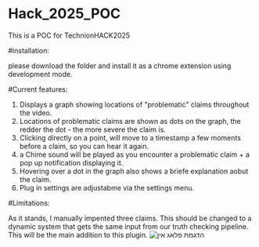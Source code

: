 # Hack_2025_POC
This is a POC for TechnionHACK2025 

#installation:

please download the folder and install it as a chrome extension using development mode.

#Current features:

1. Displays a graph showing locations of "problematic" claims throughout the video.
2. Locations of problematic claims are shown as dots on the graph, the redder the dot - the more severe the claim is.
3. Clicking directly on a point, will move to a timestamp a few moments before a claim, so you can hear it again.
4. a Chime sound will be played as you encounter a problematic claim + a pop up notification displaying it.
5. Hovering over a dot in the graph also shows a briefe explanation aobut the claim.
6. Plug in settings are adjustabme via the settings menu.

#Limitations:

As it stands, I manually impented three claims. This should be changed to a dynamic system that gets the same input from our truth checking pipeline.
This will be the main addition to this plugin.
![הדגמת פלאג אין](https://github.com/user-attachments/assets/d14b65ca-16a2-43a6-aff8-a7527faf6187)
